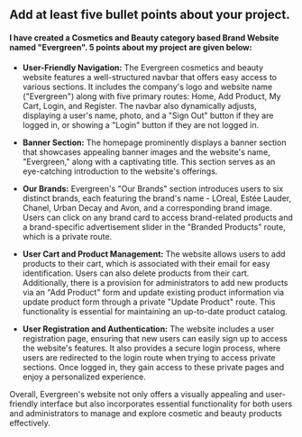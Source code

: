 ## Add at least five bullet points about your project.

#### I have created a Cosmetics and Beauty category based Brand Website named "Evergreen". 5 points about my project are given below:

- **User-Friendly Navigation:** The Evergreen cosmetics and beauty website features a well-structured navbar that offers easy access to various sections. It includes the company's logo and website name ("Evergreen") along with five primary routes: Home, Add Product, My Cart, Login, and Register. The navbar also dynamically adjusts, displaying a user's name, photo, and a "Sign Out" button if they are logged in, or showing a "Login" button if they are not logged in.

- **Banner Section:** The homepage prominently displays a banner section that showcases appealing banner images and the website's name, "Evergreen," along with a captivating title. This section serves as an eye-catching introduction to the website's offerings.

- **Our Brands:** Evergreen's "Our Brands" section introduces users to six distinct brands, each featuring the brand's name - LOreal, Estée Lauder, Chanel, Urban Decay and Avon, and a corresponding brand image. Users can click on any brand card to access brand-related products and a brand-specific advertisement slider in the "Branded Products" route, which is a private route.

- **User Cart and Product Management:** The website allows users to add products to their cart, which is associated with their email for easy identification. Users can also delete products from their cart. Additionally, there is a provision for administrators to add new products via an "Add Product" form and update existing product information via update product form through a private "Update Product" route. This functionality is essential for maintaining an up-to-date product catalog.

- **User Registration and Authentication:** The website includes a user registration page, ensuring that new users can easily sign up to access the website's features. It also provides a secure login process, where users are redirected to the login route when trying to access private sections. Once logged in, they gain access to these private pages and enjoy a personalized experience.

Overall, Evergreen's website not only offers a visually appealing and user-friendly interface but also incorporates essential functionality for both users and administrators to manage and explore cosmetic and beauty products effectively.